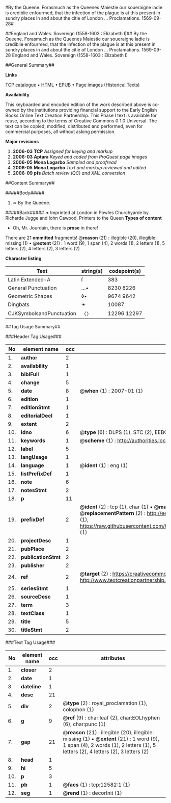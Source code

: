 #By the Queene. Forasmuch as the Queenes Maiestie our soueraigne ladie is crediblie enfourmed, that the infection of the plague is at this present in sundry places in and about the citie of London ... Proclamations. 1569-09-28#

##England and Wales. Sovereign (1558-1603 : Elizabeth I)##
By the Queene. Forasmuch as the Queenes Maiestie our soueraigne ladie is crediblie enfourmed, that the infection of the plague is at this present in sundry places in and about the citie of London ...
Proclamations. 1569-09-28
England and Wales. Sovereign (1558-1603 : Elizabeth I)

##General Summary##

**Links**

[TCP catalogue](http://www.ota.ox.ac.uk/tcp/)  • 
[HTML](http://tei.it.ox.ac.uk/tcp/Texts-HTML/free/A21/A21715.html)  • 
[EPUB](http://tei.it.ox.ac.uk/tcp/Texts-EPUB/free/A21/A21715.epub) • 
[Page images (Historical Texts)](https://data.historicaltexts.jisc.ac.uk/view?pubId=eebo-99847545e&pageId=eebo-99847545e-12582-1)

**Availability**

This keyboarded and encoded edition of the
	       work described above is co-owned by the institutions
	       providing financial support to the Early English Books
	       Online Text Creation Partnership. This Phase I text is
	       available for reuse, according to the terms of Creative
	       Commons 0 1.0 Universal. The text can be copied,
	       modified, distributed and performed, even for
	       commercial purposes, all without asking permission.

**Major revisions**

1. __2006-03__ __TCP__ *Assigned for keying and markup*
1. __2006-03__ __Aptara__ *Keyed and coded from ProQuest page images*
1. __2006-05__ __Mona Logarbo__ *Sampled and proofread*
1. __2006-05__ __Mona Logarbo__ *Text and markup reviewed and edited*
1. __2006-09__ __pfs__ *Batch review (QC) and XML conversion*

##Content Summary##

#####Body#####

1. ❧ By the Queene.

#####Back#####
❧ Imprinted at London in Powles
Churchyarde by Richarde Jugge and Iohn Cawood,
Printers to the Queen
**Types of content**

  * Oh, Mr. Jourdain, there is **prose** in there!

There are 21 **ommitted** fragments! 
 @__reason__ (21) : illegible (20), illegible: missing (1)  •  @__extent__ (21) : 1 word (9), 1 span (4), 2 words (1), 2 letters (1), 5 letters (2), 4 letters (2), 3 letters (2)

**Character listing**


|Text|string(s)|codepoint(s)|
|---|---|---|
|Latin Extended-A|ſ|383|
|General Punctuation|…•|8230 8226|
|Geometric Shapes|◊▪|9674 9642|
|Dingbats|❧|10087|
|CJKSymbolsandPunctuation|〈〉|12296 12297|

##Tag Usage Summary##

###Header Tag Usage###

|No|element name|occ|attributes|
|---|---|---|---|
|1.|__author__|2||
|2.|__availability__|1||
|3.|__biblFull__|1||
|4.|__change__|5||
|5.|__date__|8| @__when__ (1) : 2007-01 (1)|
|6.|__edition__|1||
|7.|__editionStmt__|1||
|8.|__editorialDecl__|1||
|9.|__extent__|2||
|10.|__idno__|6| @__type__ (6) : DLPS (1), STC (2), EEBO-CITATION (1), PROQUEST (1), VID (1)|
|11.|__keywords__|1| @__scheme__ (1) : http://authorities.loc.gov/ (1)|
|12.|__label__|5||
|13.|__langUsage__|1||
|14.|__language__|1| @__ident__ (1) : eng (1)|
|15.|__listPrefixDef__|1||
|16.|__note__|6||
|17.|__notesStmt__|2||
|18.|__p__|11||
|19.|__prefixDef__|2| @__ident__ (2) : tcp (1), char (1)  •  @__matchPattern__ (2) : ([0-9\-]+):([0-9IVX]+) (1), (.+) (1)  •  @__replacementPattern__ (2) : http://eebo.chadwyck.com/downloadtiff?vid=$1&page=$2 (1), https://raw.githubusercontent.com/textcreationpartnership/Texts/master/tcpchars.xml#$1 (1)|
|20.|__projectDesc__|1||
|21.|__pubPlace__|2||
|22.|__publicationStmt__|2||
|23.|__publisher__|2||
|24.|__ref__|2| @__target__ (2) : https://creativecommons.org/publicdomain/zero/1.0/ (1), http://www.textcreationpartnership.org/docs/. (1)|
|25.|__seriesStmt__|1||
|26.|__sourceDesc__|1||
|27.|__term__|3||
|28.|__textClass__|1||
|29.|__title__|5||
|30.|__titleStmt__|2||


###Text Tag Usage###

|No|element name|occ|attributes|
|---|---|---|---|
|1.|__closer__|2||
|2.|__date__|1||
|3.|__dateline__|1||
|4.|__desc__|21||
|5.|__div__|2| @__type__ (2) : royal_proclamation (1), colophon (1)|
|6.|__g__|9| @__ref__ (9) : char:leaf (2), char:EOLhyphen (6), char:punc (1)|
|7.|__gap__|21| @__reason__ (21) : illegible (20), illegible: missing (1)  •  @__extent__ (21) : 1 word (9), 1 span (4), 2 words (1), 2 letters (1), 5 letters (2), 4 letters (2), 3 letters (2)|
|8.|__head__|1||
|9.|__hi__|5||
|10.|__p__|3||
|11.|__pb__|1| @__facs__ (1) : tcp:12582:1 (1)|
|12.|__seg__|1| @__rend__ (1) : decorInit (1)|
